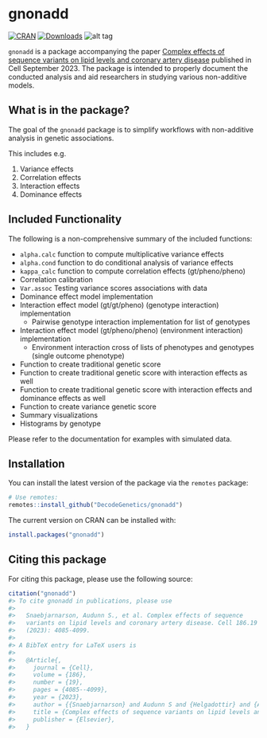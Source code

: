 
<!-- README.md is generated from README.Rmd. Please edit that file -->

# gnonadd

<!-- badges: start -->

[![CRAN](https://www.r-pkg.org/badges/version/gnonadd)](https://cran.r-project.org/package=gnonadd)
[![Downloads](https://cranlogs.r-pkg.org/badges/gnonadd?color=brightgreen)](https://www.r-pkg.org/pkg/gnonadd)
![alt tag](https://cranlogs.r-pkg.org/badges/grand-total/gnonadd)
<!-- badges: end -->

`gnonadd` is a package accompanying the paper [Complex effects of
sequence variants on lipid levels and coronary artery
disease](https://doi.org/10.1016/j.cell.2023.08.012) published in Cell
September 2023. The package is intended to properly document the
conducted analysis and aid researchers in studying various non-additive
models.

## What is in the package?

The goal of the `gnonadd` package is to simplify workflows with
non-additive analysis in genetic associations.

This includes e.g.

1)  Variance effects
2)  Correlation effects
3)  Interaction effects
4)  Dominance effects

## Included Functionality

The following is a non-comprehensive summary of the included functions:

- `alpha.calc` function to compute multiplicative variance effects
- `alpha.cond` function to do conditional analysis of variance effects
- `kappa_calc` function to compute correlation effects (gt/pheno/pheno)
- Correlation calibration
- `Var.assoc` Testing variance scores associations with data
- Dominance effect model implementation
- Interaction effect model (gt/gt/pheno) (genotype interaction)
  implementation
  - Pairwise genotype interaction implementation for list of genotypes
- Interaction effect model (gt/pheno/pheno) (environment interaction)
  implementation
  - Environment interaction cross of lists of phenotypes and genotypes
    (single outcome phenotype)
- Function to create traditional genetic score
- Function to create traditional genetic score with interaction effects
  as well
- Function to create traditional genetic score with interaction effects
  and dominance effects as well
- Function to create variance genetic score
- Summary visualizations
- Histograms by genotype

Please refer to the documentation for examples with simulated data.

## Installation

You can install the latest version of the package via the `remotes`
package:

``` r
# Use remotes:
remotes::install_github("DecodeGenetics/gnonadd")
```

The current version on CRAN can be installed with:

``` r
install.packages("gnonadd")
```

## Citing this package

For citing this package, please use the following source:

``` r
citation("gnonadd")
#> To cite gnonadd in publications, please use
#> 
#>   Snaebjarnarson, Audunn S., et al. Complex effects of sequence
#>   variants on lipid levels and coronary artery disease. Cell 186.19
#>   (2023): 4085-4099.
#> 
#> A BibTeX entry for LaTeX users is
#> 
#>   @Article{,
#>     journal = {Cell},
#>     volume = {186},
#>     number = {19},
#>     pages = {4085--4099},
#>     year = {2023},
#>     author = {{Snaebjarnarson} and Audunn S and {Helgadottir} and {Anna} and {Arnadottir} and Gudny A and {Ivarsdottir} and Erna V and {Thorleifsson} and {Gudmar} and {Ferkingstad} and {Egil} and {Einarsson} and {Gudmundur} and {Sveinbjornsson} and {Gardar} and {Thorgeirsson} and Thorgeir E and {Ulfarsson} and Magnus O and others},
#>     title = {Complex effects of sequence variants on lipid levels and coronary artery disease},
#>     publisher = {Elsevier},
#>   }
```
